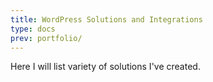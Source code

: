 ```yaml
---
title: WordPress Solutions and Integrations
type: docs
prev: portfolio/
---
```


Here I will list variety of solutions I've created.